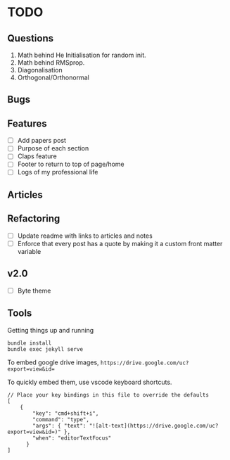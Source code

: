 # TODO

## Questions
1. Math behind He Initialisation for random init.
2. Math behind RMSprop.
3. Diagonalisation
4. Orthogonal/Orthonormal

## Bugs

## Features

- [ ] Add papers post
- [ ] Purpose of each section
- [ ] Claps feature
- [ ] Footer to return to top of page/home
- [ ] Logs of my professional life

## Articles

## Refactoring
- [ ] Update readme with links to articles and notes
- [ ] Enforce that every post has a quote by making it a custom front matter variable

## v2.0

- [ ] Byte theme

## Tools 
Getting things up and running

```
bundle install
bundle exec jekyll serve
```

To embed google drive images,
`https://drive.google.com/uc?export=view&id=`

To quickly embed them, use vscode keyboard shortcuts.
```
// Place your key bindings in this file to override the defaults
[
    {
        "key": "cmd+shift+i",
        "command": "type",
        "args": { "text": "![alt-text](https://drive.google.com/uc?export=view&id=)" },
        "when": "editorTextFocus"
      }
]
```
